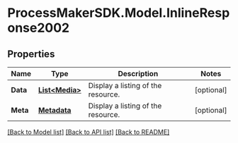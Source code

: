 
# ProcessMakerSDK.Model.InlineResponse2002

## Properties

Name | Type | Description | Notes
------------ | ------------- | ------------- | -------------
**Data** | [**List&lt;Media&gt;**](Media.md) | Display a listing of the resource. | [optional] 
**Meta** | [**Metadata**](Metadata.md) | Display a listing of the resource. | [optional] 

[[Back to Model list]](../README.md#documentation-for-models)
[[Back to API list]](../README.md#documentation-for-api-endpoints)
[[Back to README]](../README.md)

